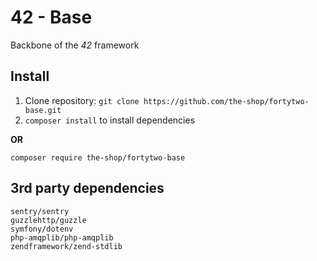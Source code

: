 42 - Base
====

Backbone of the _42_ framework

Install
---

1. Clone repository: `git clone https://github.com/the-shop/fortytwo-base.git`
2. `composer install` to install dependencies

**OR**

`composer require the-shop/fortytwo-base`

3rd party dependencies
---
`sentry/sentry`  
`guzzlehttp/guzzle`  
`symfony/dotenv`  
`php-amqplib/php-amqplib`  
`zendframework/zend-stdlib`
